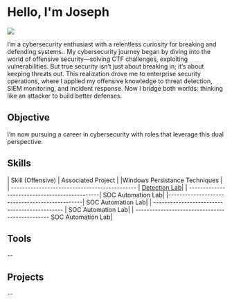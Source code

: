 # Hello, I'm Joseph
<a href=https://www.linkedin.com/in/josephgeorgeandrews/><img src="https://img.shields.io/badge/-LinkedIn-0072b1?&style=for-the-badge&logo=linkedin&logoColor=white" /></a>

I’m a cybersecurity enthusiast with a relentless curiosity for breaking and defending systems.. My cybersecurity journey began by diving into the  world of offensive security—solving CTF challenges, exploiting vulnerabilities. But true security isn’t just about breaking in; it’s about keeping threats out. This realization drove me to enterprise security operations, where I applied my offensive knowledge to threat detection, SIEM monitoring, and incident response. Now I bridge both worlds: thinking like an attacker to build better defenses.

## Objective


I’m now pursuing a career in cybersecurity with roles that leverage this dual perspective.
## Skills


| Skill (Offensive)                             | Associated Project         |
|Windows Persistance Techniques                 |
| --------------------------------------------- | <a href="https://google.com">Detection Lab</a>|
| ----------------------------------------------| SOC Automation Lab|
|-----------------------------------------------| SOC Automation Lab|
| --------------------------------------------- | SOC Automation Lab|
| ----------------------------------------------- SOC Automation Lab|

## Tools
--



## Projects
--
